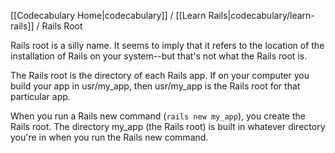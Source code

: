 [[Codecabulary Home|codecabulary]] / [[Learn Rails|codecabulary/learn-rails]] / Rails Root

<!-- ---title: Rails Root --- -->

Rails root is a silly name. It seems to imply that it refers to the location of the installation of Rails on your system--but that's not what the Rails root is.

The Rails root is the directory of each Rails app. If on your computer you build your app in usr/my_app, then usr/my_app is the Rails root for that particular app. 

When you run a Rails new command (`rails new my_app`), you create the Rails root. The directory my_app (the Rails root) is built in whatever directory you're in when you run the Rails new command. 
